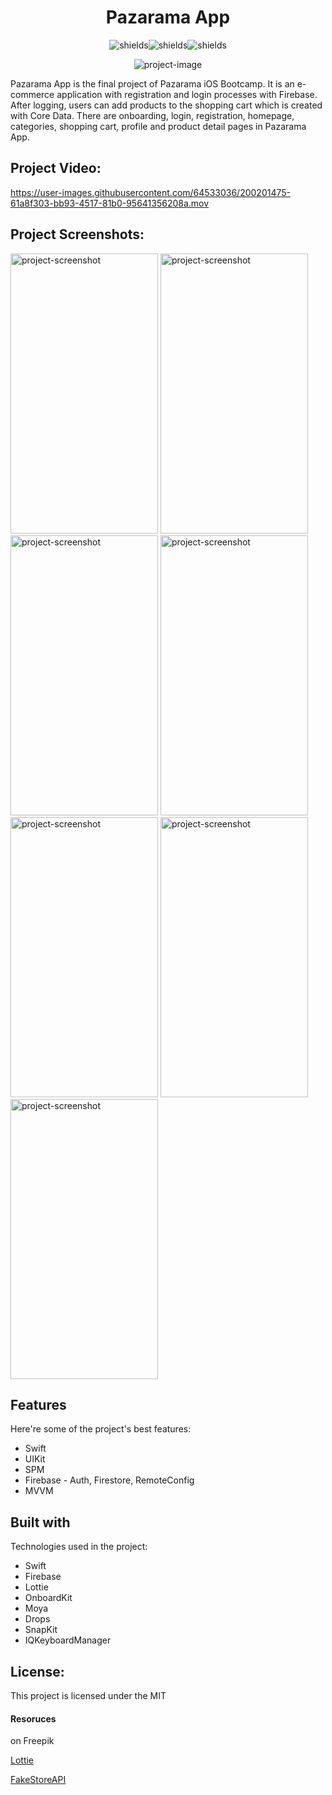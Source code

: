 <h1 align="center" id="title">Pazarama App</h1>

<p align="center"><img src="https://img.shields.io/static/v1?label=test&amp;message=3&amp;color=green" alt="shields"><img src="https://img.shields.io/static/v1?label=licence>&amp;message=MIT&amp;color=orange" alt="shields"><img src="https://img.shields.io/badge/platform-ios-gray" alt="shields"></p>

<p align="center"><img src="https://global-uploads.webflow.com/6097e0eca1e875de53031ff6/61b9b28acbf4d14f8b0fbe90_pazarama%20logo.png" alt="project-image"></p>

<p id="description">Pazarama App is the final project of Pazarama iOS Bootcamp. It is an e-commerce application with registration and login processes with Firebase. After logging, users can add products to the shopping cart which is created with Core Data. There are onboarding, login, registration, homepage, categories, shopping cart, profile and product detail pages in Pazarama App.  </p>

<h2>Project Video:</h2>

https://user-images.githubusercontent.com/64533036/200201475-61a8f303-bb93-4517-81b0-95641356208a.mov


<h2>Project Screenshots:</h2>

<div align="left">

<img src="https://user-images.githubusercontent.com/64533036/200044739-a151540c-fd37-478e-bc19-0631ec7edfe3.png" alt="project-screenshot" width="236" height="448" />

<img src="https://user-images.githubusercontent.com/64533036/200044929-fbaa3089-8ce6-4c93-8418-e5108c08ed95.png" alt="project-screenshot" width="236" height="448" />

<img src="https://user-images.githubusercontent.com/64533036/200045085-2735a54f-f98a-4571-987d-212789f1f307.png" alt="project-screenshot" width="236" height="448" />

<img src="https://user-images.githubusercontent.com/64533036/200045094-7a1d02ba-29e3-484e-a453-97f5d5e1b9f6.png" alt="project-screenshot" width="236" height="448/">

<img src="https://user-images.githubusercontent.com/64533036/200045204-d15a72b2-26fc-407d-a84d-8866067b62a3.png" alt="project-screenshot" width="236" height="448" />

<img src="https://user-images.githubusercontent.com/64533036/200045534-ec478b29-1ea3-4cbe-860c-5a5b43b7f194.png" alt="project-screenshot" width="236" height="448" />

<img src="https://user-images.githubusercontent.com/64533036/200045596-b1b1e8b9-c9a5-4455-a3fe-6702cce4457d.png" alt="project-screenshot" width="236" height="448" />

</div>

  
<h2>Features</h2>

Here're some of the project's best features:

*   Swift
*   UIKit
*   SPM
*   Firebase - Auth, Firestore, RemoteConfig
*   MVVM

  
  
<h2>Built with</h2>

Technologies used in the project:

*   Swift
*   Firebase
*   Lottie
*   OnboardKit
*   Moya
*   Drops
*   SnapKit
*   IQKeyboardManager

<h2>License:</h2>

This project is licensed under the MIT

#### Resoruces
<a href="https://www.freepik.com/free-vector/ecommerce-web-page-concept-illustration_21727022.htm#query=e%20commerce&position=1&from_view=search&track=sph"></a> on Freepik

<a href="https://assets5.lottiefiles.com/packages/lf20_q6wsiidu.json">Lottie</a>

<a href="https://fakestoreapi.com/">FakeStoreAPI</a>